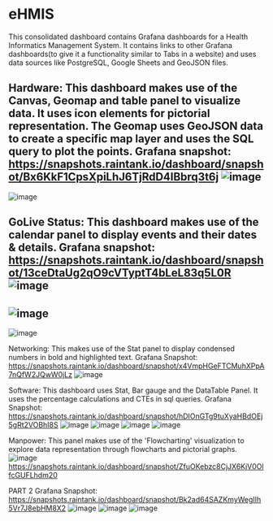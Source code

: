 # eHMIS
This consolidated dashboard contains Grafana dashboards for a Health Informatics Management System.
It contains links to other Grafana dashboards(to give it a functionality similar to Tabs in a website) and uses data sources like PostgreSQL, Google Sheets and GeoJSON files.

Hardware:
This dashboard makes use of the Canvas, Geomap and table panel to visualize data. It uses icon elements for pictorial representation. The Geomap uses GeoJSON data to create a specific map layer and uses the SQL query to plot the points.
Grafana snapshot: https://snapshots.raintank.io/dashboard/snapshot/Bx6KkF1CpsXpiLhJ6TjRdD4IBbrq3t6j
![image](https://github.com/saymeowmeow/eHMIS/assets/73341271/0689d4ec-c0e3-4a92-9428-dd046f7357b3)
-
![image](https://github.com/saymeowmeow/eHMIS/assets/73341271/09bc63c3-3aa2-40ea-9e1f-58230b8c5817)

GoLive Status:
This dashboard makes use of the calendar panel to display events and their dates & details.
Grafana snapshot: https://snapshots.raintank.io/dashboard/snapshot/13ceDtaUg2qO9cVTyptT4bLeL83q5L0R 
![image](https://github.com/saymeowmeow/eHMIS/assets/73341271/9de5b689-493e-41e8-a559-dafd139e89d7)
-
![image](https://github.com/saymeowmeow/eHMIS/assets/73341271/5c327796-8d1c-45b0-91f9-fc03d0d59288)
-
![image](https://github.com/saymeowmeow/eHMIS/assets/73341271/3362dc14-961f-4494-bbc7-ab4da4f04ecd)

Networking:
This makes use of the Stat panel to display condensed numbers in bold and highlighted text.
Grafana Snapshot: https://snapshots.raintank.io/dashboard/snapshot/x4VmpHGeFTCMuhXPpA7nQfW2JQwW0jLz
![image](https://github.com/saymeowmeow/eHMIS/assets/73341271/fa7b8b1c-9869-4822-997b-5acae5dec5d8)

Software:
This dashboard uses Stat, Bar gauge and the DataTable Panel. It uses the percentage calculations and CTEs in sql queries.
Grafana Snapshot: https://snapshots.raintank.io/dashboard/snapshot/hDIOnGTg9tuXyaHBdOEj5gRt2VOBhI8S
![image](https://github.com/saymeowmeow/eHMIS/assets/73341271/8d988fef-7ba4-41a0-b6c9-06b9cffedfdf)
![image](https://github.com/saymeowmeow/eHMIS/assets/73341271/468326b5-dbad-45a3-a267-7df0feecbd39)
![image](https://github.com/saymeowmeow/eHMIS/assets/73341271/ab5439e1-cd91-41f2-85fe-ff193d6f5c0c)
![image](https://github.com/saymeowmeow/eHMIS/assets/73341271/4fbacf24-1f5d-49d2-86c9-6ea5a2aef547)

Manpower:
This panel makes use of the 'Flowcharting' visualization to explore data representation through flowcharts and pictorial graphs.
![image](https://github.com/saymeowmeow/eHMIS/assets/73341271/37fa3e5f-516e-4eb2-b66b-8c6545670977)
https://snapshots.raintank.io/dashboard/snapshot/ZfuOKebzc8CjJX6KjV0OlfcGUFLhdm20

PART 2
Grafana Snapshot: https://snapshots.raintank.io/dashboard/snapshot/Bk2ad64SAZKmyWegIIh5Vr7J8ebHM8X2
![image](https://github.com/saymeowmeow/eHMISGrafana/assets/73341271/f7441134-0ec4-48e6-bc0d-919183c746c5)
![image](https://github.com/saymeowmeow/eHMISGrafana/assets/73341271/a5490397-1a14-4e23-a122-b9b5df4ccb7e)
![image](https://github.com/saymeowmeow/eHMISGrafana/assets/73341271/761ba1d4-e37f-4c3d-b896-132b3dbe8b94)














